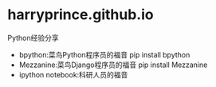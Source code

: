 # harryprince.github.io
Python经验分享

* bpython:菜鸟Python程序员的福音 pip install bpython
* Mezzanine:菜鸟Django程序员的福音 pip install Mezzanine
* ipython notebook:科研人员的福音
